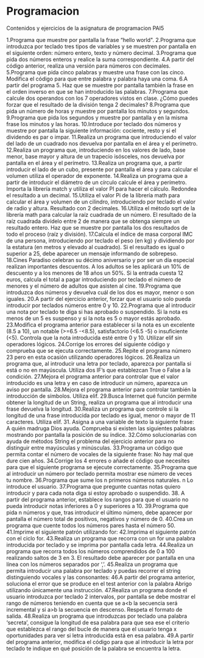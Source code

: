 # Programacion
Contenidos y ejercicios de la asignatura de programacion PAI5

1.Programa que muestre por pantalla la frase “hello world".
2.Programa que introduzca por teclado tres tipos de variables y se muestren por pantalla
en el siguiente orden: número entero, texto y número decimal.
3.Programa que pida dos números enteros y realice la suma correspondiente.
4.A partir del código anterior, realiza una versión para números con decimales.
5.Programa que pida cinco palabras y muestre una frase con las cinco. Modifica el código 
para que entre palabra y palabra haya una coma.
6.A partir del programa 5. Haz que se muestre por pantalla también la frase en el orden 
inverso en que se han introducido las palabras.
7.Programa que calcule dos operandos con los 7 operadores vistos en clase. ¿Cómo puedes 
forzar que el resultado de la división tenga 2 decimales?
8.Programa que pida un número de horas y muestre por pantalla los minutos y segundos.
9.Programa que pida los segundos y muestre por pantalla y en la misma frase los minutos 
y las horas.
10.Introduce por teclado dos números y muestre por pantalla la siguiente información: 
cociente, resto y si el dividendo es par o impar.
11.Realiza un programa que introduciendo el valor del lado de un cuadrado nos devuelva 
por pantalla en el área y el perímetro.
12.Realiza un programa que, introduciendo en los valores de lado, base menor, base mayor 
y altura de un trapecio isósceles, nos devuelva por pantalla en el área y el perímetro.
13.Realiza un programa que, a partir introducir el lado de un cubo, presente por pantalla el 
área y para calcular el volumen utiliza el operador de exponente.
14.Realiza un programa que a partir de introducir el diámetro de un círculo calcule el área 
y perímetro. Importa la librería match y utiliza el valor PI para hacer el cálculo. Redondea el 
resultado a un decimal.
15.Utiliza el valor Pi de la librería math para calcular el área y volumen de un cilindro, 
introduciendo por teclado el valor de radio y altura. Resultado con 2 decimales.
16.Utiliza el método sqrt de la librería math para calcular la raíz cuadrada de un número. El 
resultado de la raíz cuadrada divídelo entre 2 de manera que se obtenga siempre un 
resultado entero. Haz que se muestre por pantalla los dos resultados de todo el proceso
(raíz y división).
17.Calcula el índice de masa corporal IMC de una persona, introduciendo por teclado el 
peso (en kg) y dividiendo por la estatura (en metros y elevado al cuadrado). Si el resultado 
es igual o superior a 25, debe aparecer un mensaje informando de sobrepeso.
18.Cines Paradiso celebran su décimo aniversario y por ser un día especial realizan 
importantes descuentos. A los adultos se les aplicará un 10% de descuento y a los menores 
de 18 años un 50%. Si la entrada cuesta 12 euros, calcula el total a pagar introduciendo por 
teclado el número de menores y el número de adultos que asisten al cine.
19.Programa que introduzca dos números y devuelva cuál de los dos es mayor, menor o son 
iguales.
20.A partir del ejercicio anterior, forzar que el usuario solo pueda introducir por teclados 
números entre 0 y 10.
22.Programa que al introducir una nota por teclado te diga si has aprobado o suspendido. 
Si la nota es menos de un 5 es suspenso y si la nota es 5 o mayor estás aprobado.
23.Modifica el programa anterior para establecer si la nota es un excelente (8.5 a 10), un 
notable (>=6.5 -<8.5), satisfactorio (<6.5 -5) o insuficiente (<5). Controla que la nota 
introducida esté entre 0 y 10. Utilizar elif sin operadores lógicos.
24.Corrige los errores del siguiente código y comprueba que se ejecuta correctamente.
25.Repite el programa número 23 pero en esta ocasión utilizando operadores lógicos.
26.Realiza un programa que, al introducir una letra por teclado, aparezca por pantalla si 
está o no en mayúscula. Utiliza dos IF’s que establezcan True o False a la condición.
27.Mejora el programa anterior para controlar que el valor introducido es una letra y en 
caso de introducir un número, aparezca un aviso por pantalla.
28.Mejora el programa anterior para controlar también la introducción de símbolos. Utiliza 
elif.
29.Busca Internet qué función permite obtener la longitud de un String, realiza un programa 
que al introducir una frase devuelva la longitud.
30.Realiza un programa que controle si la longitud de una frase introducida por teclado es
igual, menor o mayor de 11 caracteres. Utiliza elif.
31. Asigna a una variable de texto la siguiente frase: A quién madruga Dios ayuda. 
Comprueba si existen las siguientes palabras mostrando por pantalla la posición de su 
índice.
32.Cómo solucionarías con ayuda de métodos String el problema del ejercicio anterior para 
no distinguir entre mayúsculas y minúsculas.
33.Programa un código que permita contar el número de vocales de la siguiente frase: No 
hay mal que dure cien años.
34.Corrige los 4 errores o añade el código que necesites para que el siguiente programa se 
ejecute correctamente.
35.Programa que al introducir un número por teclado permita mostrar ese número de veces tu 
nombre.
36.Programa que sume los n primeros números naturales. n Lo introduce el usuario.
37.Programa que pregunte cuantas notas quiero introducir y para cada nota diga si estoy aprobado 
o suspendido.
38. A partir del programa anterior, establece los rangos para que el usuario no pueda introducir 
notas inferiores a 0 y superiores a 10.
39.Programa que pida n números y que, tras introducir el último número, debe aparecer por 
pantalla el número total de positivos, negativos y número de 0.
40.Crea un programa que cuente todos los números pares hasta el número 50.
41.Imprime el siguiente patrón utilizando for:
42.Imprima el siguiente patrón con el ciclo for. 
43.Realiza un programa que recorra con un for una palabra introducida por teclado y se imprima 
por pantalla cada letra.
44.Realiza un programa que recorra todos los números comprendidos de 0 a 100 realizando saltos 
de 3 en 3. El resultado debe aparecer por pantalla en una línea con los números separados por ‘,’.
45.Realiza un programa que permita introducir una palabra por teclado y puedas recorrer el string
distinguiendo vocales y las consonantes:
46.A partir del programa anterior, soluciona el error que se produce en el test anterior con la 
palabra Abrigo utilizando únicamente una instrucción.
47.Realiza un programa donde el usuario introduzca por teclado 2 intervalos, por pantalla se debe 
mostrar el rango de números teniendo en cuenta que se a<b la secuencia será incremental y si a>b 
la secuencia en descenso. Respeta el formato de salida.
48.Realiza un programa que introduzcas por teclado una palabra ‘secreta’, consigue la longitud de 
esa palabra para que sea ese el criterio que establezca el rango del bucle de manera que el usuario
tenga x oportunidades para ver si letra introducida está en esa palabra.
49.A partir del programa anterior, modifica el código para que al introducir la letra por teclado te 
indique en qué posición de la palabra se encuentra la letra.







